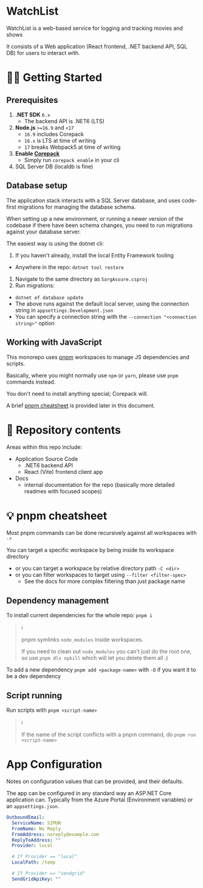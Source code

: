 # WatchList

WatchList is a web-based service for logging and tracking movies and shows

It consists of a Web application (React frontend, .NET backend API, SQL DB) for users to interact with.

# 👩‍💻 Getting Started

## Prerequisites

1. **.NET SDK** `6.x`
   - The backend API is .NET6 (LTS)
1. **Node.js** `>=16.9` and `<17`
   - `16.9` includes Corepack
   - `16.x` is LTS at time of writing
   - `17` breaks Webpack5 at time of writing
1. **Enable [Corepack](https://nodejs.org/api/corepack.html)**
   - Simply run `corepack enable` in your cli
1. SQL Server DB (localdb is fine)

## Database setup

The application stack interacts with a SQL Server database, and uses code-first migrations for managing the database schema.

When setting up a new environment, or running a newer version of the codebase if there have been schema changes, you need to run migrations against your database server.

The easiest way is using the dotnet cli:

1. If you haven't already, install the local Entity Framework tooling
  - Anywhere in the repo: `dotnet tool restore`
1. Navigate to the same directory as `SargAssure.csproj`
1. Run migrations:
  - `dotnet ef database update`
  - The above runs against the default local server, using the connection string in `appsettings.Development.json`
  - You can specify a connection string with the `--connection "<connection string>"` option

## Working with JavaScript

This monorepo uses [pnpm](https://pnpm.io) workspaces to manage JS dependencies and scripts.

Basically, where you might normally use `npm` or `yarn`, please use `pnpm` commands instead.

You don't need to install anything special; Corepack will.

A brief [pnpm cheatsheet](#-pnpm-cheatsheet) is provided later in this document.

# 📁 Repository contents

Areas within this repo include:

- Application Source Code
  - .NET6 backend API
  - React (Vite) frontend client app
- Docs
  - internal documentation for the repo (basically more detailed readmes with focused scopes)

# 💡 pnpm cheatsheet

Most pnpm commands can be done recursively against all workspaces with `-r`

You can target a specific workspace by being inside its workspace directory

- or you can target a workspace by relative directory path `-C <dir>`
- or you can filter workspaces to target using `--filter <filter-spec>`
  - See the docs for more complex filtering than just package name

## Dependency management

To install current dependencies for the whole repo: `pnpm i`

> ℹ
>
> pnpm symlinks `node_modules` inside workspaces.
>
> If you need to clean out `node_modules` you can't just do the root one, so use `pnpm dlx npkill` which will let you delete them all :)

To add a new dependency `pnpm add <package-name>` with `-D` if you want it to be a dev dependency

## Script running

Run scripts with `pnpm <script-name>`

> ℹ
>
> If the name of the script conflicts with a pnpm command, do `pnpm run <script-name>`

# App Configuration

Notes on configuration values that can be provided, and their defaults.

The app can be configured in any standard way an ASP.NET Core application can. Typically from the Azure Portal (Environment variables) or an `appsettings.json`.

```yaml
OutboundEmail:
  ServiceName: SIMUN
  FromName: No Reply
  FromAddress: noreply@example.com
  ReplyToAddress: ""
  Provider: local

  # If Provider == "local"
  LocalPath: /temp

  # If Provider == "sendgrid"
  SendGridApiKey: ""
```
